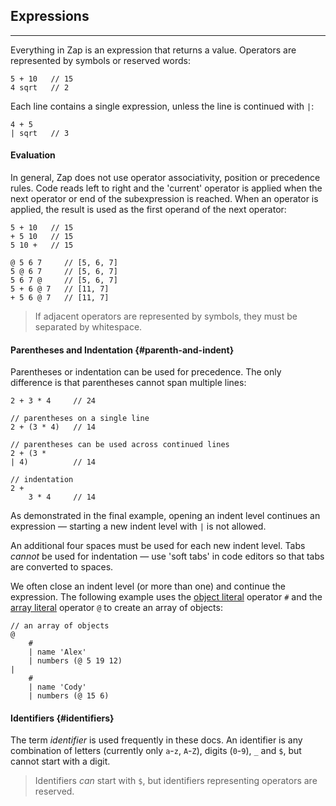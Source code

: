 ## Expressions

---

Everything in Zap is an expression that returns a value. Operators are represented by symbols or reserved words:

```
5 + 10   // 15
4 sqrt   // 2 
```

Each line contains a single expression, unless the line is continued with `|`:

```
4 + 5
| sqrt   // 3
```

#### Evaluation

In general, Zap does not use operator associativity, position or precedence rules. Code reads left to right and the 'current' operator is applied when the next operator or end of the subexpression is reached. When an operator is applied, the result is used as the first operand of the next operator:

```
5 + 10   // 15
+ 5 10   // 15
5 10 +   // 15

@ 5 6 7     // [5, 6, 7]
5 @ 6 7     // [5, 6, 7]
5 6 7 @     // [5, 6, 7]
5 + 6 @ 7   // [11, 7]
+ 5 6 @ 7   // [11, 7]
```

> If adjacent operators are represented by symbols, they must be separated by whitespace.

#### Parentheses and Indentation {#parenth-and-indent}

Parentheses or indentation can be used for precedence. The only difference is that parentheses cannot span multiple lines:

```
2 + 3 * 4     // 24

// parentheses on a single line
2 + (3 * 4)   // 14 

// parentheses can be used across continued lines
2 + (3 *
| 4)          // 14

// indentation
2 + 
    3 * 4     // 14
```

As demonstrated in the final example, opening an indent level continues an expression &mdash; starting a new indent level with `|` is not allowed.

An additional four spaces must be used for each new indent level. Tabs *cannot* be used for indentation &mdash; use 'soft tabs' in code editors so that tabs are converted to spaces.

We often close an indent level (or more than one) and continue the expression. The following example uses the [object literal](?Literals#objects-and-maps) operator `#` and the [array literal](?Literals#arrays-and-sets) operator `@` to create an array of objects:

```
// an array of objects
@
    #
    | name 'Alex'
    | numbers (@ 5 19 12)
| 
    #
    | name 'Cody'
    | numbers (@ 15 6)
```



#### Identifiers {#identifiers}

The term _identifier_ is used frequently in these docs. An identifier is any combination of letters (currently only `a`-`z`, `A`-`Z`), digits (`0`-`9`), `_` and `$`, but cannot start with a digit. 

> Identifiers _can_ start with `$`, but identifiers representing operators are reserved.